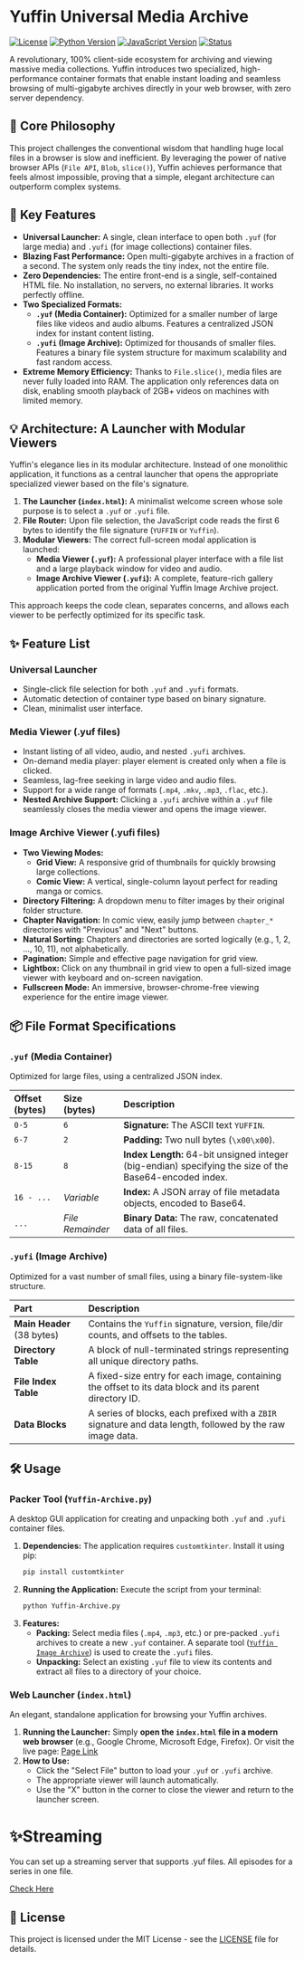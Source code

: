 # Yuffin Universal Media Archive

[![License](https://img.shields.io/badge/license-MIT-green)](LICENSE)
[![Python Version](https://img.shields.io/badge/python-3.8+-blue.svg)](https://www.python.org/)
[![JavaScript Version](https://img.shields.io/badge/JavaScript-ES6+-yellow.svg)](https://developer.mozilla.org/en-US/docs/Web/JavaScript)
[![Status](https://img.shields.io/badge/status-active-brightgreen.svg)]()

A revolutionary, 100% client-side ecosystem for archiving and viewing massive media collections. Yuffin introduces two specialized, high-performance container formats that enable instant loading and seamless browsing of multi-gigabyte archives directly in your web browser, with zero server dependency.

## 🚀 Core Philosophy

This project challenges the conventional wisdom that handling huge local files in a browser is slow and inefficient. By leveraging the power of native browser APIs (`File API`, `Blob`, `slice()`), Yuffin achieves performance that feels almost impossible, proving that a simple, elegant architecture can outperform complex systems.

## 🌟 Key Features

*   **Universal Launcher:** A single, clean interface to open both `.yuf` (for large media) and `.yufi` (for image collections) container files.
*   **Blazing Fast Performance:** Open multi-gigabyte archives in a fraction of a second. The system only reads the tiny index, not the entire file.
*   **Zero Dependencies:** The entire front-end is a single, self-contained HTML file. No installation, no servers, no external libraries. It works perfectly offline.
*   **Two Specialized Formats:**
    *   **`.yuf` (Media Container):** Optimized for a smaller number of large files like videos and audio albums. Features a centralized JSON index for instant content listing.
    *   **`.yufi` (Image Archive):** Optimized for thousands of smaller files. Features a binary file system structure for maximum scalability and fast random access.
*   **Extreme Memory Efficiency:** Thanks to `File.slice()`, media files are never fully loaded into RAM. The application only references data on disk, enabling smooth playback of 2GB+ videos on machines with limited memory.

## 💡 Architecture: A Launcher with Modular Viewers

Yuffin's elegance lies in its modular architecture. Instead of one monolithic application, it functions as a central launcher that opens the appropriate specialized viewer based on the file's signature.

1.  **The Launcher (`index.html`):** A minimalist welcome screen whose sole purpose is to select a `.yuf` or `.yufi` file.
2.  **File Router:** Upon file selection, the JavaScript code reads the first 6 bytes to identify the file signature (`YUFFIN` or `Yuffin`).
3.  **Modular Viewers:** The correct full-screen modal application is launched:
    *   **Media Viewer (`.yuf`):** A professional player interface with a file list and a large playback window for video and audio.
    *   **Image Archive Viewer (`.yufi`):** A complete, feature-rich gallery application ported from the original Yuffin Image Archive project.

This approach keeps the code clean, separates concerns, and allows each viewer to be perfectly optimized for its specific task.

## ✨ Feature List

### Universal Launcher
-   Single-click file selection for both `.yuf` and `.yufi` formats.
-   Automatic detection of container type based on binary signature.
-   Clean, minimalist user interface.

### Media Viewer (.yuf files)
-   Instant listing of all video, audio, and nested `.yufi` archives.
-   On-demand media player: player element is created only when a file is clicked.
-   Seamless, lag-free seeking in large video and audio files.
-   Support for a wide range of formats (`.mp4`, `.mkv`, `.mp3`, `.flac`, etc.).
-   **Nested Archive Support:** Clicking a `.yufi` archive within a `.yuf` file seamlessly closes the media viewer and opens the image viewer.

### Image Archive Viewer (.yufi files)
-   **Two Viewing Modes:**
    -   **Grid View:** A responsive grid of thumbnails for quickly browsing large collections.
    -   **Comic View:** A vertical, single-column layout perfect for reading manga or comics.
-   **Directory Filtering:** A dropdown menu to filter images by their original folder structure.
-   **Chapter Navigation:** In comic view, easily jump between `chapter_*` directories with "Previous" and "Next" buttons.
-   **Natural Sorting:** Chapters and directories are sorted logically (e.g., 1, 2, ..., 10, 11), not alphabetically.
-   **Pagination:** Simple and effective page navigation for grid view.
-   **Lightbox:** Click on any thumbnail in grid view to open a full-sized image viewer with keyboard and on-screen navigation.
-   **Fullscreen Mode:** An immersive, browser-chrome-free viewing experience for the entire image viewer.

## 📦 File Format Specifications

### `.yuf` (Media Container)
Optimized for large files, using a centralized JSON index.

| Offset (bytes) | Size (bytes)  | Description                                 |
| :------------- | :------------ | :------------------------------------------ |
| `0-5`          | `6`           | **Signature:** The ASCII text `YUFFIN`.     |
| `6-7`          | `2`           | **Padding:** Two null bytes (`\x00\x00`).    |
| `8-15`         | `8`           | **Index Length:** 64-bit unsigned integer (big-endian) specifying the size of the Base64-encoded index. |
| `16 - ...`     | *Variable*    | **Index:** A JSON array of file metadata objects, encoded to Base64. |
| `...`          | *File Remainder* | **Binary Data:** The raw, concatenated data of all files. |

### `.yufi` (Image Archive)
Optimized for a vast number of small files, using a binary file-system-like structure.

| Part                 | Description                                                              |
| :------------------- | :----------------------------------------------------------------------- |
| **Main Header** (38 bytes) | Contains the `Yuffin` signature, version, file/dir counts, and offsets to the tables. |
| **Directory Table**  | A block of null-terminated strings representing all unique directory paths. |
| **File Index Table** | A fixed-size entry for each image, containing the offset to its data block and its parent directory ID. |
| **Data Blocks**      | A series of blocks, each prefixed with a `ZBIR` signature and data length, followed by the raw image data. |

## 🛠️ Usage

### Packer Tool (`Yuffin-Archive.py`)

A desktop GUI application for creating and unpacking both `.yuf` and `.yufi` container files.

1.  **Dependencies:**
    The application requires `customtkinter`. Install it using pip:
    ```bash
    pip install customtkinter
    ```
2.  **Running the Application:**
    Execute the script from your terminal:
    ```bash
    python Yuffin-Archive.py
    ```
3.  **Features:**
    *   **Packing:** Select media files (`.mp4`, `.mp3`, etc.) or pre-packed `.yufi` archives to create a new `.yuf` container. A separate tool ([`Yuffin Image Archive`](https://github.com/zbirow/Yuffin-Image-Archive)) is used to create the `.yufi` files.
    *   **Unpacking:** Select an existing `.yuf` file to view its contents and extract all files to a directory of your choice.

### Web Launcher (`index.html`)

An elegant, standalone application for browsing your Yuffin archives.

1.  **Running the Launcher:**
    Simply **open the `index.html` file in a modern web browser** (e.g., Google Chrome, Microsoft Edge, Firefox).
    Or visit the live page: [Page Link](https://zbirow.github.io/Yuffin-Archive/)
2.  **How to Use:**
    *   Click the "Select File" button to load your `.yuf` or `.yufi` archive.
    *   The appropriate viewer will launch automatically.
    *   Use the "X" button in the corner to close the viewer and return to the launcher screen.


# ✨Streaming

You can set up a streaming server that supports .yuf files. All episodes for a series in one file.

[Check Here](https://github.com/zbirow/Yuffin-Archive-Streaming-Server)

## 📜 License

This project is licensed under the MIT License - see the [LICENSE](LICENSE) file for details.
